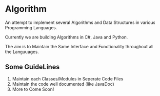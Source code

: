 # Algorithm
An attempt to implement several Algorithms and Data Structures in various Programming Languages.

Currently we are building Algorithms in C#, Java and Python.

The aim is to Maintain the Same Interface and Functionality throughout all the Languuages.

## Some GuideLines
1. Maintain each Classes/Modules in Seperate Code Files
2. Maintain the code well documented (like JavaDoc)
3. More to Come Soon!
